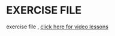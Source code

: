 EXERCISE FILE
=============

exercise file , 
[click here for video lessons](https://youtu.be/sOaMN2ZJA3E)
